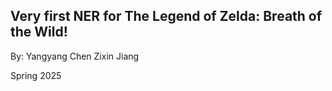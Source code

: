 ## Very first NER for The Legend of Zelda: Breath of the Wild!

By:
Yangyang Chen
Zixin Jiang

Spring 2025
